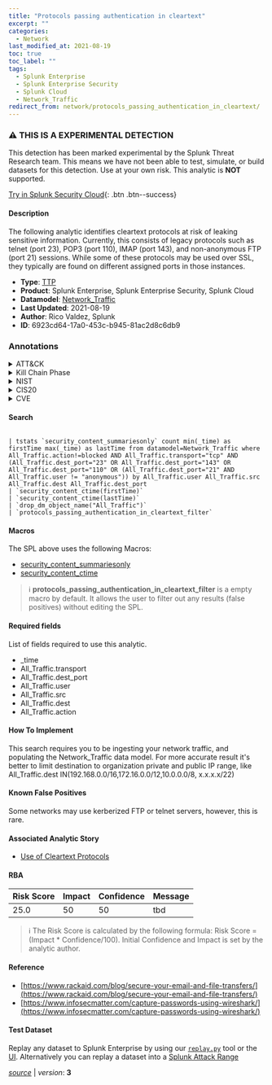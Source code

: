 ```yaml
---
title: "Protocols passing authentication in cleartext"
excerpt: ""
categories:
  - Network
last_modified_at: 2021-08-19
toc: true
toc_label: ""
tags:
  - Splunk Enterprise
  - Splunk Enterprise Security
  - Splunk Cloud
  - Network_Traffic
redirect_from: network/protocols_passing_authentication_in_cleartext/
---
```


### :warning: THIS IS A EXPERIMENTAL DETECTION
This detection has been marked experimental by the Splunk Threat Research team. This means we have not been able to test, simulate, or build datasets for this detection. Use at your own risk. This analytic is **NOT** supported.


[Try in Splunk Security Cloud](https://www.splunk.com/en_us/cyber-security.html){: .btn .btn--success}

#### Description

The following analytic identifies cleartext protocols at risk of leaking sensitive information. Currently, this consists of legacy protocols such as telnet (port 23), POP3 (port 110), IMAP (port 143), and non-anonymous FTP (port 21) sessions. While some of these protocols may be used over SSL, they typically are found on different assigned ports in those instances.

- **Type**: [TTP](https://github.com/splunk/security_content/wiki/Detection-Analytic-Types)
- **Product**: Splunk Enterprise, Splunk Enterprise Security, Splunk Cloud
- **Datamodel**: [Network_Traffic](https://docs.splunk.com/Documentation/CIM/latest/User/NetworkTraffic)
- **Last Updated**: 2021-08-19
- **Author**: Rico Valdez, Splunk
- **ID**: 6923cd64-17a0-453c-b945-81ac2d8c6db9

### Annotations
<details>
  <summary>ATT&CK</summary>

<div markdown="1">
</div>
</details>


<details>
  <summary>Kill Chain Phase</summary>

<div markdown="1">



</div>
</details>


<details>
  <summary>NIST</summary>

<div markdown="1">

* DE.CM



</div>
</details>

<details>
  <summary>CIS20</summary>

<div markdown="1">

* CIS 13



</div>
</details>

<details>
  <summary>CVE</summary>

<div markdown="1">


</div>
</details>


#### Search

```

| tstats `security_content_summariesonly` count min(_time) as firstTime max(_time) as lastTime from datamodel=Network_Traffic where All_Traffic.action!=blocked AND All_Traffic.transport="tcp" AND (All_Traffic.dest_port="23" OR All_Traffic.dest_port="143" OR All_Traffic.dest_port="110" OR (All_Traffic.dest_port="21" AND All_Traffic.user != "anonymous")) by All_Traffic.user All_Traffic.src All_Traffic.dest All_Traffic.dest_port 
| `security_content_ctime(firstTime)` 
| `security_content_ctime(lastTime)` 
| `drop_dm_object_name("All_Traffic")` 
| `protocols_passing_authentication_in_cleartext_filter`
```

#### Macros
The SPL above uses the following Macros:
* [security_content_summariesonly](https://github.com/splunk/security_content/blob/develop/macros/security_content_summariesonly.yml)
* [security_content_ctime](https://github.com/splunk/security_content/blob/develop/macros/security_content_ctime.yml)

> :information_source:
> **protocols_passing_authentication_in_cleartext_filter** is a empty macro by default. It allows the user to filter out any results (false positives) without editing the SPL.



#### Required fields
List of fields required to use this analytic.
* _time
* All_Traffic.transport
* All_Traffic.dest_port
* All_Traffic.user
* All_Traffic.src
* All_Traffic.dest
* All_Traffic.action



#### How To Implement
This search requires you to be ingesting your network traffic, and populating the Network_Traffic data model. For more accurate result it&#39;s better to limit destination to organization private and public IP range, like All_Traffic.dest IN(192.168.0.0/16,172.16.0.0/12,10.0.0.0/8, x.x.x.x/22)
#### Known False Positives
Some networks may use kerberized FTP or telnet servers, however, this is rare.

#### Associated Analytic Story
* [Use of Cleartext Protocols](/stories/use_of_cleartext_protocols)




#### RBA

| Risk Score  | Impact      | Confidence   | Message      |
| ----------- | ----------- |--------------|--------------|
| 25.0 | 50 | 50 | tbd |


> :information_source:
> The Risk Score is calculated by the following formula: Risk Score = (Impact * Confidence/100). Initial Confidence and Impact is set by the analytic author.


#### Reference

* [https://www.rackaid.com/blog/secure-your-email-and-file-transfers/](https://www.rackaid.com/blog/secure-your-email-and-file-transfers/)
* [https://www.infosecmatter.com/capture-passwords-using-wireshark/](https://www.infosecmatter.com/capture-passwords-using-wireshark/)



#### Test Dataset
Replay any dataset to Splunk Enterprise by using our [`replay.py`](https://github.com/splunk/attack_data#using-replaypy) tool or the [UI](https://github.com/splunk/attack_data#using-ui).
Alternatively you can replay a dataset into a [Splunk Attack Range](https://github.com/splunk/attack_range#replay-dumps-into-attack-range-splunk-server)




[*source*](https://github.com/splunk/security_content/tree/develop/detections/network/protocols_passing_authentication_in_cleartext.yml) \| *version*: **3**